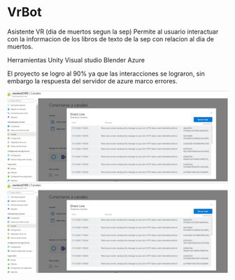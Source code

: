 # VrBot
Asistente VR (dia de muertos segun la sep)
Permite al usuario interactuar con la informacion de los libros de texto de la sep con relacion al dia de muertos.

Herramientas
Unity
Visual studio
Blender
Azure

El proyecto se logro al 90% ya que las interacciones se lograron, sin embargo la respuesta del servidor de azure marco errores.



![img](https://github.com/NorbertoMartinezG/VrBot/blob/main/errorBot.png)
![Preview](https://github.com/NorbertoMartinezG/VrBot/blob/main/errorBot.png)
